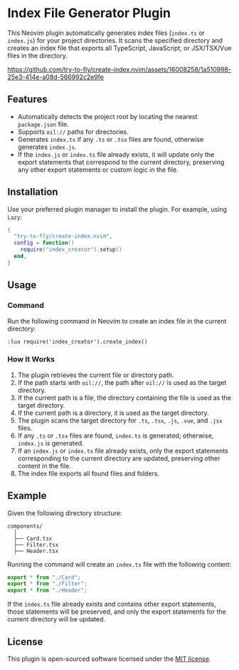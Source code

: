 # Index File Generator Plugin

This Neovim plugin automatically generates index files (`index.ts` or `index.js`) for your project directories. It scans the specified directory and creates an index file that exports all TypeScript, JavaScript, or JSX/TSX/Vue files in the directory.

https://github.com/try-to-fly/create-index.nvim/assets/16008258/1a510998-25e3-414e-a08d-566992c2e9fe

## Features

- Automatically detects the project root by locating the nearest `package.json` file.
- Supports `oil://` paths for directories.
- Generates `index.ts` if any `.ts` or `.tsx` files are found, otherwise generates `index.js`.
- If the `index.js` or `index.ts` file already exists, it will update only the export statements that correspond to the current directory, preserving any other export statements or custom logic in the file.

## Installation

Use your preferred plugin manager to install the plugin. For example, using `Lazy`:

```lua
{
  "try-to-fly/create-index.nvim",
  config = function()
    require("index_creator").setup()
  end,
}
```

## Usage

### Command

Run the following command in Neovim to create an index file in the current directory:

```vim
:lua require('index_creator').create_index()
```

### How It Works

1. The plugin retrieves the current file or directory path.
2. If the path starts with `oil://`, the path after `oil://` is used as the target directory.
3. If the current path is a file, the directory containing the file is used as the target directory.
4. If the current path is a directory, it is used as the target directory.
5. The plugin scans the target directory for `.ts`, `.tsx`, `.js`, `.vue`, and `.jsx` files.
6. If any `.ts` or `.tsx` files are found, `index.ts` is generated; otherwise, `index.js` is generated.
7. If an `index.js` or `index.ts` file already exists, only the export statements corresponding to the current directory are updated, preserving other content in the file.
8. The index file exports all found files and folders.

## Example

Given the following directory structure:

```
components/
  │
  ├── Card.tsx
  ├── Filter.tsx
  ├── Header.tsx
```

Running the command will create an `index.ts` file with the following content:

```typescript
export * from "./Card";
export * from "./Filter";
export * from "./Header";
```

If the `index.ts` file already exists and contains other export statements, those statements will be preserved, and only the export statements for the current directory will be updated.

## License

This plugin is open-sourced software licensed under the [MIT license](LICENSE).



